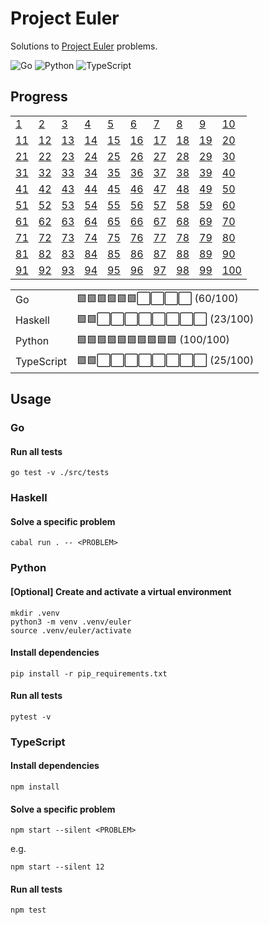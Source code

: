 # Project Euler

Solutions to [Project Euler](https://projecteuler.net) problems.

![Go](https://github.com/sunilbpandey/project-euler/actions/workflows/go.yml/badge.svg)
![Python](https://github.com/sunilbpandey/project-euler/actions/workflows/python.yml/badge.svg)
![TypeScript](https://github.com/sunilbpandey/project-euler/actions/workflows/typescript.yml/badge.svg)

## Progress

|                |                |                |                |                |                |                |                |                |                 |
| -------------- | -------------- | -------------- | -------------- | -------------- | -------------- | -------------- | -------------- | -------------- | --------------- |
| [1](src/P001)  | [2](src/P002)  | [3](src/P003)  | [4](src/P004)  | [5](src/P005)  | [6](src/P006)  | [7](src/P007)  | [8](src/P008)  | [9](src/P009)  | [10](src/P010)  |
| [11](src/P011) | [12](src/P012) | [13](src/P013) | [14](src/P014) | [15](src/P015) | [16](src/P016) | [17](src/P017) | [18](src/P018) | [19](src/P019) | [20](src/P020)  |
| [21](src/P021) | [22](src/P022) | [23](src/P023) | [24](src/P024) | [25](src/P025) | [26](src/P026) | [27](src/P027) | [28](src/P028) | [29](src/P029) | [30](src/P030)  |
| [31](src/P031) | [32](src/P032) | [33](src/P033) | [34](src/P034) | [35](src/P035) | [36](src/P036) | [37](src/P037) | [38](src/P038) | [39](src/P039) | [40](src/P040)  |
| [41](src/P041) | [42](src/P042) | [43](src/P043) | [44](src/P044) | [45](src/P045) | [46](src/P046) | [47](src/P047) | [48](src/P048) | [49](src/P049) | [50](src/P050)  |
| [51](src/P051) | [52](src/P052) | [53](src/P053) | [54](src/P054) | [55](src/P055) | [56](src/P056) | [57](src/P057) | [58](src/P058) | [59](src/P059) | [60](src/P060)  |
| [61](src/P061) | [62](src/P062) | [63](src/P063) | [64](src/P064) | [65](src/P065) | [66](src/P066) | [67](src/P067) | [68](src/P068) | [69](src/P069) | [70](src/P070)  |
| [71](src/P071) | [72](src/P072) | [73](src/P073) | [74](src/P074) | [75](src/P075) | [76](src/P076) | [77](src/P077) | [78](src/P078) | [79](src/P079) | [80](src/P080)  |
| [81](src/P081) | [82](src/P082) | [83](src/P083) | [84](src/P084) | [85](src/P085) | [86](src/P086) | [87](src/P087) | [88](src/P088) | [89](src/P089) | [90](src/P090)  |
| [91](src/P091) | [92](src/P092) | [93](src/P093) | [94](src/P094) | [95](src/P095) | [96](src/P096) | [97](src/P097) | [98](src/P098) | [99](src/P099) | [100](src/P100) |

|            |                                       |
| ---------- | ------------------------------------- |
| Go         | 🟩🟩🟩🟩🟩🟩⬜️⬜️⬜️⬜️ (60/100)   |
| Haskell    | 🟩🟩⬜️⬜️⬜️⬜️⬜️⬜️⬜️⬜️ (23/100)   |
| Python     | 🟩🟩🟩🟩🟩🟩🟩🟩🟩🟩 (100/100)        |
| TypeScript | 🟩🟩⬜️⬜️⬜️⬜️⬜️⬜️⬜️⬜️ (25/100) |

## Usage

### Go

#### Run all tests

```
go test -v ./src/tests
```

### Haskell

#### Solve a specific problem

```
cabal run . -- <PROBLEM>
```

### Python

#### [Optional] Create and activate a virtual environment

```
mkdir .venv
python3 -m venv .venv/euler
source .venv/euler/activate
```

#### Install dependencies

```
pip install -r pip_requirements.txt
```

#### Run all tests

```
pytest -v
```

### TypeScript

#### Install dependencies

```
npm install
```

#### Solve a specific problem

```
npm start --silent <PROBLEM>
```

e.g.

```
npm start --silent 12
```

#### Run all tests

```
npm test
```
